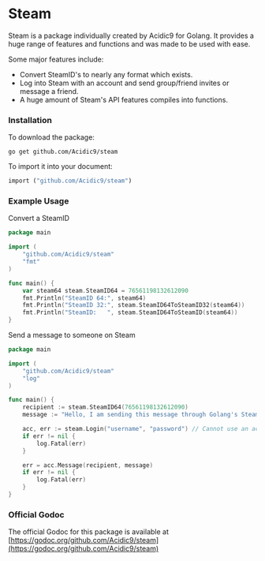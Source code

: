 # Steam

Steam is a package individually created by Acidic9 for Golang. It provides a huge range of features and functions and was made to be used with ease.

Some major features include:
  * Convert SteamID's to nearly any format which exists.
  * Log into Steam with an account and send group/friend invites or message a friend.
  * A huge amount of Steam's API features compiles into functions.

### Installation

To download the package:
```ssh
go get github.com/Acidic9/steam
```

To import it into your document:
```php
import ("github.com/Acidic9/steam")
```

### Example Usage

Convert a SteamID
```go
package main

import (
	"github.com/Acidic9/steam"
	"fmt"
)

func main() {
	var steam64 steam.SteamID64 = 76561198132612090
	fmt.Println("SteamID 64:", steam64)
	fmt.Println("SteamID 32:", steam.SteamID64ToSteamID32(steam64))
	fmt.Println("SteamID:   ", steam.SteamID64ToSteamID(steam64))
}
```

Send a message to someone on Steam
```go
package main

import (
	"github.com/Acidic9/steam"
	"log"
)

func main() {
	recipient := steam.SteamID64(76561198132612090)
	message := "Hello, I am sending this message through Golang's Steam package."

	acc, err := steam.Login("username", "password") // Cannot use an account with Steam Guard
	if err != nil {
		log.Fatal(err)
	}

	err = acc.Message(recipient, message)
	if err != nil {
		log.Fatal(err)
	}
}
```

### Official Godoc
The official Godoc for this package is available at [https://godoc.org/github.com/Acidic9/steam](https://godoc.org/github.com/Acidic9/steam)